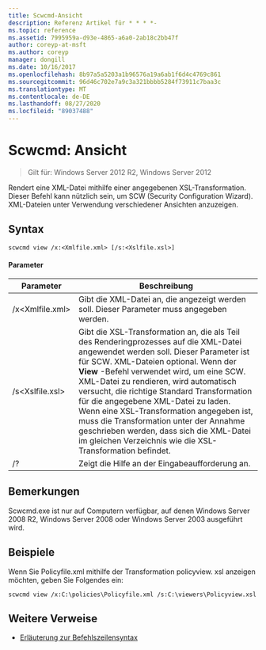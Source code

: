 ```yaml
---
title: Scwcmd-Ansicht
description: Referenz Artikel für * * * *-
ms.topic: reference
ms.assetid: 7995959a-d93e-4865-a6a0-2ab18c2bb47f
author: coreyp-at-msft
ms.author: coreyp
manager: dongill
ms.date: 10/16/2017
ms.openlocfilehash: 8b97a5a5203a1b96576a19a6ab1f6d4c4769c861
ms.sourcegitcommit: 96d46c702e7a9c3a321bbbb5284f73911c7baa3c
ms.translationtype: MT
ms.contentlocale: de-DE
ms.lasthandoff: 08/27/2020
ms.locfileid: "89037488"
---
```

# <a name="scwcmd-view"></a>Scwcmd: Ansicht

> Gilt für: Windows Server 2012 R2, Windows Server 2012

Rendert eine XML-Datei mithilfe einer angegebenen XSL-Transformation. Dieser Befehl kann nützlich sein, um SCW (Security Configuration Wizard). XML-Dateien unter Verwendung verschiedener Ansichten anzuzeigen.

## <a name="syntax"></a>Syntax

```
scwcmd view /x:<Xmlfile.xml> [/s:<Xslfile.xsl>]
```

#### <a name="parameters"></a>Parameter

|Parameter|Beschreibung|
|---------|-----------|
|/x\<Xmlfile.xml>|Gibt die XML-Datei an, die angezeigt werden soll. Dieser Parameter muss angegeben werden.|
|/s\<Xslfile.xsl>|Gibt die XSL-Transformation an, die als Teil des Renderingprozesses auf die XML-Datei angewendet werden soll. Dieser Parameter ist für SCW. XML-Dateien optional. Wenn der **View** -Befehl verwendet wird, um eine SCW. XML-Datei zu rendieren, wird automatisch versucht, die richtige Standard Transformation für die angegebene XML-Datei zu laden. Wenn eine XSL-Transformation angegeben ist, muss die Transformation unter der Annahme geschrieben werden, dass sich die XML-Datei im gleichen Verzeichnis wie die XSL-Transformation befindet.|
|/?|Zeigt die Hilfe an der Eingabeaufforderung an.|

## <a name="remarks"></a>Bemerkungen

Scwcmd.exe ist nur auf Computern verfügbar, auf denen Windows Server 2008 R2, Windows Server 2008 oder Windows Server 2003 ausgeführt wird.

## <a name="examples"></a>Beispiele

Wenn Sie Policyfile.xml mithilfe der Transformation policyview. xsl anzeigen möchten, geben Sie Folgendes ein:
```
scwcmd view /x:C:\policies\Policyfile.xml /s:C:\viewers\Policyview.xsl
```

## <a name="additional-references"></a>Weitere Verweise

- [Erläuterung zur Befehlszeilensyntax](command-line-syntax-key.md)
